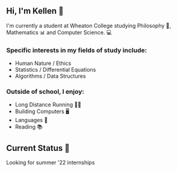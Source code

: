 ## Hi, I'm Kellen 🐙
I'm currently a student at Wheaton College studying Philosophy 🤔, Mathematics 📊 and Computer Science. 💻

### Specific interests in my fields of study include:
- Human Nature / Ethics
- Statistics / Differential Equations
- Algorithms / Data Structures

### Outside of school, I enjoy:
- Long Distance Running 🏃‍♂️
- Building Computers 🖥️
- Languages 💬
- Reading 📚

## Current Status 📂
Looking for summer '22 internships

